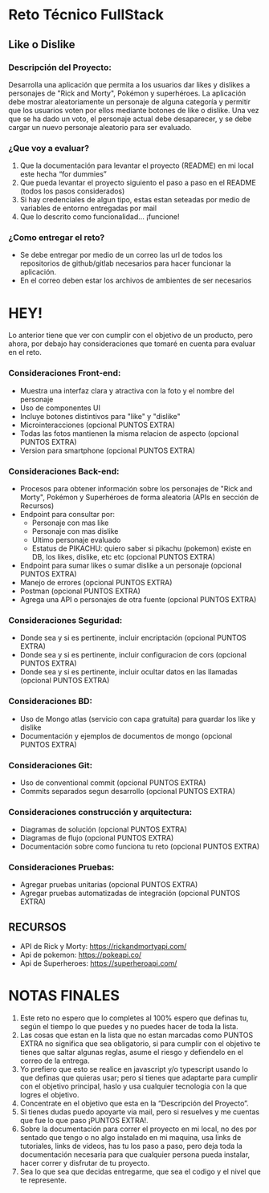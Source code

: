 # Reto Técnico FullStack 

## Like o Dislike

### Descripción del Proyecto:
Desarrolla una aplicación que permita a los usuarios dar likes y dislikes a personajes de "Rick and Morty", Pokémon y superhéroes. La aplicación debe mostrar aleatoriamente un personaje de alguna categoría y permitir que los usuarios voten por ellos mediante botones de like o dislike. Una vez que se ha dado un voto, el personaje actual debe desaparecer, y se debe cargar un nuevo personaje aleatorio para ser evaluado.

### ¿Que voy a evaluar?
1. Que la documentación para levantar el proyecto (README) en mi local este hecha “for dummies”
2. Que pueda levantar el proyecto siguiento el paso a paso en el README (todos los pasos considerados)
3. Si hay credenciales de algun tipo, estas estan seteadas por medio de variables de entorno entregadas por mail
4. Que lo descrito como funcionalidad… ¡funcione!

### ¿Como entregar el reto?
- Se debe entregar por medio de un correo las url de todos los repositorios de github/gitlab necesarios para hacer funcionar la aplicación.
- En el correo deben estar los archivos de ambientes de ser necesarios

# HEY!
Lo anterior tiene que ver con cumplir con el objetivo de un producto, pero ahora, por debajo hay consideraciones que tomaré en cuenta para evaluar en el reto.

### Consideraciones Front-end:
- Muestra una interfaz clara y atractiva con la foto y el nombre del personaje
- Uso de componentes UI
- Incluye botones distintivos para "like" y "dislike"
- Microinteracciones (opcional PUNTOS EXTRA)
- Todas las fotos mantienen la misma relacion de aspecto (opcional PUNTOS EXTRA)
- Version para smartphone (opcional PUNTOS EXTRA)

### Consideraciones Back-end:
- Procesos para obtener información sobre los personajes de "Rick and Morty", Pokémon y Superhéroes de forma aleatoria (APIs en sección de Recursos)
- Endpoint para consultar por:
    - Personaje con mas like
    - Personaje con mas dislike
    - Ultimo personaje evaluado
    - Estatus de PIKACHU: quiero saber si pikachu (pokemon) existe en DB, los likes, dislike, etc etc (opcional PUNTOS EXTRA)
- Endpoint para sumar likes o sumar dislike a un personaje (opcional PUNTOS EXTRA)
- Manejo de errores (opcional PUNTOS EXTRA)
- Postman (opcional PUNTOS EXTRA)
- Agrega una API o personajes de otra fuente (opcional PUNTOS EXTRA)

### Consideraciones Seguridad:
- Donde sea y si es pertinente, incluir encriptación  (opcional PUNTOS EXTRA)
- Donde sea y si es pertinente, incluir configuracion de cors  (opcional PUNTOS EXTRA)
- Donde sea y si es pertinente, incluir ocultar datos en las llamadas  (opcional PUNTOS EXTRA)

### Consideraciones BD:
- Uso de Mongo atlas (servicio con capa gratuita) para guardar los like y dislike
- Documentación y ejemplos de documentos de mongo (opcional PUNTOS EXTRA)

### Consideraciones Git:
- Uso de conventional commit (opcional PUNTOS EXTRA)
- Commits separados segun desarrollo (opcional PUNTOS EXTRA)

### Consideraciones construcción y arquitectura:
- Diagramas de solución (opcional PUNTOS EXTRA)
- Diagramas de flujo (opcional PUNTOS EXTRA)
- Documentación sobre como funciona tu reto (opcional PUNTOS EXTRA)

### Consideraciones Pruebas:
- Agregar pruebas unitarias (opcional PUNTOS EXTRA)
- Agregar pruebas automatizadas de integración (opcional PUNTOS EXTRA)

## RECURSOS
- API de Rick y Morty: https://rickandmortyapi.com/
- Api de pokemon: https://pokeapi.co/
- Api de Superheroes: https://superheroapi.com/

# NOTAS FINALES
1. Este reto no espero que lo completes al 100% espero que definas tu, según el tiempo lo que puedes y no puedes hacer de toda la lista.
2. Las cosas que estan en la lista que no estan marcadas como PUNTOS EXTRA no significa que sea obligatorio, si para cumplir con el objetivo te tienes que saltar algunas reglas, asume el riesgo y defiendelo en el correo de la entrega.
3. Yo prefiero que esto se realice en javascript y/o typescript usando lo que definas que quieras usar; pero si tienes que adaptarte para cumplir con el objetivo principal, haslo y usa cualquier tecnologia con la que logres el objetivo.
4. Concentrate en el objetivo que esta en la “Descripción del Proyecto”.
5. Si tienes dudas puedo apoyarte via mail, pero si resuelves y me cuentas que fue lo que paso ¡PUNTOS EXTRA!.
6. Sobre la documentación para correr el proyecto en mi local, no des por sentado que tengo o no algo instalado en mi maquina, usa links de tutoriales, links de videos, has tu los paso a paso, pero deja toda la documentación necesaria para que cualquier persona pueda instalar, hacer correr y disfrutar de tu proyecto.
7. Sea lo que sea que decidas entregarme, que sea el codigo y el nivel que te represente.

